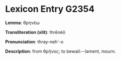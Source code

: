 # Lexicon Entry G2354

**Lemma**: θρηνέω

**Transliteration (xlit)**: thrēnéō

**Pronunciation**: thray-neh'-o

**Description**:
from θρῆνος; to bewail:--lament, mourn.
